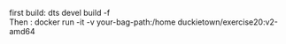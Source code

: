 first build: dts devel build -f  
Then : docker run -it -v your-bag-path:/home duckietown/exercise20:v2-amd64
